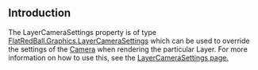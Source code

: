 ## Introduction

The LayerCameraSettings property is of type [FlatRedBall.Graphics.LayerCameraSettings](/documentation/api/flatredball/flatredball-graphics/flatredball-graphics-layercamerasettings/.md "FlatRedBall.Graphics.LayerCameraSettings") which can be used to override the settings of the [Camera](/frb/docs/index.php?title=FlatRedBall.Camera.md "FlatRedBall.Camera") when rendering the particular Layer. For more information on how to use this, see the [LayerCameraSettings page.](/documentation/api/flatredball/flatredball-graphics/flatredball-graphics-layercamerasettings/.md "FlatRedBall.Graphics.LayerCameraSettings")

